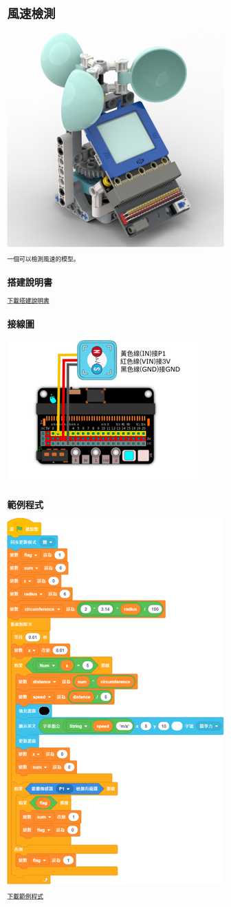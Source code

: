 # 風速檢測

![](./images/windspeed.png)

一個可以檢測風速的模型。

## 搭建說明書

[下載搭建說明書](https://github.com/kittenbothk/kittenbothk/raw/345ada4b3e77923d165c0592a65a5ad5345995c9/Kits/future_weather/instructions/windspeed.pdf)

## 接線圖

![](./images/windspeed_wiring.png)

## 範例程式

![](./images/windspeed_code.png)

[下載範例程式](https://github.com/kittenbothk/kittenbothk/raw/345ada4b3e77923d165c0592a65a5ad5345995c9/Kits/future_weather/sb3/4_windspeed.sb3)
